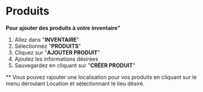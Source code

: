 # Produits


**Pour ajouter des produits à votre inventaire"**
1. Allez dans "**INVENTAIRE**"
2. Sélectionnez "**PRODUITS**"
3. Cliquez sur "**AJOUTER PRODUIT**"
4. Ajoutez les informations désirées
5. Sauvegardez en cliquant sur "**CRÉER PRODUIT**"

** Vous pouvez rajouter une localisation pour vos produits en cliquant sur le menu déroulant  Location et sélectionnant le lieu désiré.

